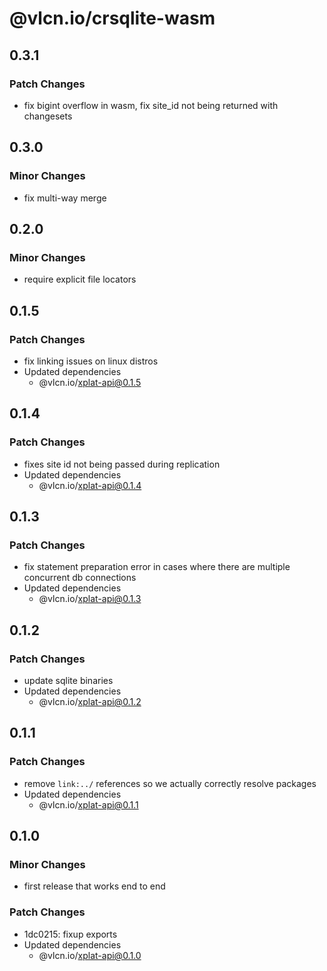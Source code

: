 # @vlcn.io/crsqlite-wasm

## 0.3.1

### Patch Changes

- fix bigint overflow in wasm, fix site_id not being returned with changesets

## 0.3.0

### Minor Changes

- fix multi-way merge

## 0.2.0

### Minor Changes

- require explicit file locators

## 0.1.5

### Patch Changes

- fix linking issues on linux distros
- Updated dependencies
  - @vlcn.io/xplat-api@0.1.5

## 0.1.4

### Patch Changes

- fixes site id not being passed during replication
- Updated dependencies
  - @vlcn.io/xplat-api@0.1.4

## 0.1.3

### Patch Changes

- fix statement preparation error in cases where there are multiple concurrent db connections
- Updated dependencies
  - @vlcn.io/xplat-api@0.1.3

## 0.1.2

### Patch Changes

- update sqlite binaries
- Updated dependencies
  - @vlcn.io/xplat-api@0.1.2

## 0.1.1

### Patch Changes

- remove `link:../` references so we actually correctly resolve packages
- Updated dependencies
  - @vlcn.io/xplat-api@0.1.1

## 0.1.0

### Minor Changes

- first release that works end to end

### Patch Changes

- 1dc0215: fixup exports
- Updated dependencies
  - @vlcn.io/xplat-api@0.1.0
